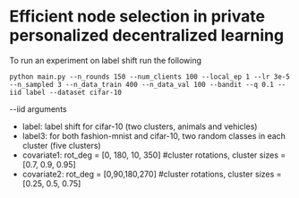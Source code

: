# Efficient node selection in private personalized decentralized learning

To run an experiment on label shift run the following

```
python main.py --n_rounds 150 --num_clients 100 --local_ep 1 --lr 3e-5 --n_sampled 3 --n_data_train 400 --n_data_val 100 --bandit --q 0.1 --iid label --dataset cifar-10
```

--iid arguments

* label: label shift for cifar-10 (two clusters, animals and vehicles)
* label3: for both fashion-mnist and cifar-10, two random classes in each cluster (five clusters)
* covariate1: rot_deg = [0, 180, 10, 350] #cluster rotations,  cluster sizes = [0.7, 0.9, 0.95]
* covariate2: rot_deg = [0,90,180,270] #cluster rotations, cluster sizes = [0.25, 0.5, 0.75]